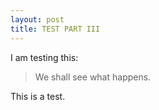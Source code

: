 ```yaml
---
layout: post
title: TEST PART III
---
```


I am testing this:

> We shall see what happens.

This is a test.